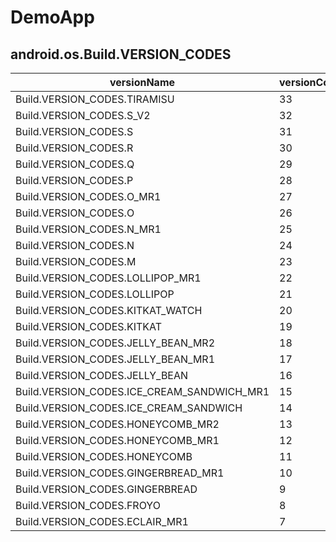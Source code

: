# DemoApp

## android.os.Build.VERSION_CODES

| versionName                                | versionCode | name  | year |
|--------------------------------------------|-------------|-------|------|
| Build.VERSION_CODES.TIRAMISU               | 33          | 13    | 2022 |
| Build.VERSION_CODES.S_V2                   | 32          | 12L   | 2022 |
| Build.VERSION_CODES.S                      | 31          | 12.0  | 2021 |
| Build.VERSION_CODES.R                      | 30          | 11.0  | 2020 |
| Build.VERSION_CODES.Q                      | 29          | 10.0  | 2019 |
| Build.VERSION_CODES.P                      | 28          | 9.0   | 2018 |
| Build.VERSION_CODES.O_MR1                  | 27          | 8.1   | 2017 |
| Build.VERSION_CODES.O                      | 26          | 8.0   | 2017 |
| Build.VERSION_CODES.N_MR1                  | 25          | 7.1.1 | 2016 |
| Build.VERSION_CODES.N                      | 24          | 7.0   | 2016 |
| Build.VERSION_CODES.M                      | 23          | 6.0   | 2015 |
| Build.VERSION_CODES.LOLLIPOP_MR1           | 22          | 5.1   | 2014 |
| Build.VERSION_CODES.LOLLIPOP               | 21          | 5.0   | 2014 |
| Build.VERSION_CODES.KITKAT_WATCH           | 20          | 4.4W  | 2014 |
| Build.VERSION_CODES.KITKAT                 | 19          | 4.4   | 2013 |
| Build.VERSION_CODES.JELLY_BEAN_MR2         | 18          | 4.3   | 2013 |
| Build.VERSION_CODES.JELLY_BEAN_MR1         | 17          | 4.2   | 2012 |
| Build.VERSION_CODES.JELLY_BEAN             | 16          | 4.1   | 2012 |
| Build.VERSION_CODES.ICE_CREAM_SANDWICH_MR1 | 15          | 4.0.3 | 2011 |
| Build.VERSION_CODES.ICE_CREAM_SANDWICH     | 14          | 4.0   | 2011 |
| Build.VERSION_CODES.HONEYCOMB_MR2          | 13          | 3.2   | 2011 |
| Build.VERSION_CODES.HONEYCOMB_MR1          | 12          | 3.1   | 2011 |
| Build.VERSION_CODES.HONEYCOMB              | 11          | 3.0   | 2011 |
| Build.VERSION_CODES.GINGERBREAD_MR1        | 10          | 2.3.3 | 2011 |
| Build.VERSION_CODES.GINGERBREAD            | 9           | 2.3   | 2010 |
| Build.VERSION_CODES.FROYO                  | 8           | 2.2   | 2010 |
| Build.VERSION_CODES.ECLAIR_MR1             | 7           | 2.1   | 2010 |
